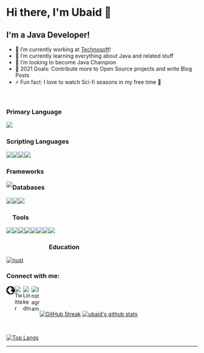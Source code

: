 # Hi there, I'm Ubaid 👋

## I'm a Java Developer!

- 🔭 I’m currently working at [Technosoft][website]!
- 🌱 I’m currently learning everything about Java and related stuff
- 👯 I’m looking to become Java Champion
- 🥅 2021 Goals: Contribute more to Open Source projects and write Blog Posts
- ⚡ Fun fact: I love to watch Sci-fi seasons in my free time 🤣

<br/>

### Primary Language
<img src="https://img.icons8.com/color/48/000000/java-coffee-cup-logo.png"/>

### Scripting Languages
<img align="left" src="https://img.icons8.com/color/48/000000/javascript.png"/>
<img align="left" src="https://img.icons8.com/color/48/000000/html-5.png"/>
<img align="left" src="https://img.icons8.com/color/48/000000/python.png"/>
<img src="https://img.icons8.com/color/48/000000/css3.png"/>

### Frameworks
<img align="left" src="https://img.icons8.com/color/48/000000/spring-logo.png"/>

### Databases
<img  align="left" height="48" src="https://www.mysql.com/common/logos/logo-mysql-170x115.png">
<img align="left" src="https://img.icons8.com/color/48/000000/postgreesql.png"/>
<img src="https://img.icons8.com/color/48/000000/mongodb.png"/>

### Tools
<img align="left" src="https://img.icons8.com/color/48/000000/intellij-idea.png"/>
<img align="left" src="https://img.icons8.com/officel/48/000000/java-eclipse.png"/>
<img align="left" src="https://img.icons8.com/fluent/48/000000/visual-studio-code-2019.png"/>
<img align="left" src="https://img.icons8.com/color/48/000000/git.png"/>
<img align="left" src="https://img.icons8.com/fluent/48/000000/github.png"/>
<img align="left" src="https://img.icons8.com/color/48/000000/docker.png"/>
<img align="left" height="48" src="https://www.postman.com/assets/logos/postman-logo-stacked.svg">
<img src="https://img.icons8.com/color/48/000000/ubuntu.png"/>

</br>

### Education
[<img alt="nust" alt="Bachelor of Software Engineering" width="48px" src="https://seeklogo.com/images/N/nust-logo-E161A9240F-seeklogo.com.png"/>][seecs-nust]


### Connect with me:
[<img align="left" alt="technosoft" width="22px" src="https://raw.githubusercontent.com/iconic/open-iconic/master/svg/globe.svg" />][website]
[<img align="left" alt="Twitter" width="22px" src="https://cdn.jsdelivr.net/npm/simple-icons@v3/icons/twitter.svg" />][twitter]
[<img align="left" alt="LinkedIn" width="22px" src="https://cdn.jsdelivr.net/npm/simple-icons@v3/icons/linkedin.svg" />][linkedin]
[<img align="left" alt="Instagram" width="22px" src="https://cdn.jsdelivr.net/npm/simple-icons@v3/icons/instagram.svg" />][instagram]
<br/>
<br/>
<br/>

[![GitHub Streak](https://github-readme-streak-stats.herokuapp.com/?user=UbaidurRehman1&theme=highcontrast)](#)
[![ubaid's github stats](https://github-readme-stats.vercel.app/api?username=UbaidurRehman1&count_private=true&show_icons=true&theme=highcontrast)](#)

<br/>

[![Top Langs](https://github-readme-stats.vercel.app/api/top-langs/?username=UbaidurRehman1&hide=jupyter%20notebook,php&layout=compact&theme=highcontrast)](#)

---

[website]: https://techno-soft.com/
[twitter]: https://twitter.com/Ubaidshan
[instagram]: https://www.instagram.com/ubaid4j
[linkedin]: https://www.linkedin.com/in/ubaid-ur-rehman-5a0118119/
[seecs-nust]: http://www.nust.edu.pk/INSTITUTIONS/Schools/SEECS/Pages/default.aspx 
